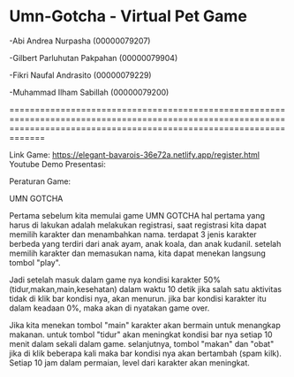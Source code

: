 # Umn-Gotcha - Virtual Pet Game

-Abi Andrea Nurpasha (00000079207)

-Gilbert Parluhutan Pakpahan (00000079904)

-Fikri Naufal Andrasito (00000079229)

-Muhammad Ilham Sabillah (00000079200) 

=========================================================================================================================================================================

Link Game: https://elegant-bavarois-36e72a.netlify.app/register.html
Youtube Demo Presentasi: 

Peraturan Game: 

UMN GOTCHA 

 Pertama sebelum kita memulai game UMN GOTCHA hal pertama yang harus di lakukan adalah melakukan registrasi, saat registrasi kita dapat memilih karakter dan menambahkan nama. 
terdapat 3 jenis karakter berbeda yang terdiri dari anak ayam, anak koala, dan anak kudanil. setelah memilih karakter dan memasukan nama, kita dapat menekan langsung tombol "play". 

 Jadi setelah masuk dalam game nya kondisi karakter 50% (tidur,makan,main,kesehatan) dalam waktu 10 detik jika salah satu aktivitas tidak di klik bar kondisi nya, akan menurun. 
jika bar kondisi karakter itu dalam keadaan 0%, maka akan di nyatakan game over. 

  Jika kita menekan tombol "main" karakter akan bermain untuk menangkap makanan. untuk tombol "tidur" akan meningkat kondisi bar nya setiap 10 menit dalam sekali dalam game. 
selanjutnya, tombol "makan" dan "obat" jika di klik beberapa kali maka bar kondisi nya akan bertambah (spam kilk). Setiap 10 jam dalam permaian, level dari karakter akan meningkat.
